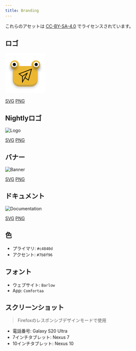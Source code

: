 ```yaml
---
title: Branding
---
```


これらのアセットは [CC-BY-SA-4.0](https://github.com/LinwoodDev/Butterfly/blob/develop/BRANDING_LICENSE) でライセンスされています。

## ロゴ

![Logo](/img/logo.svg)

[SVG](/img/logo.svg) [PNG](/img/logo.png)

## Nightlyロゴ

![Logo](/img/nightly.svg)

[SVG](/img/nightly.svg) [PNG](/img/nightly.png)

## バナー

![Banner](/img/banner.svg)

[SVG](/img/banner.svg) [PNG](/img/banner.png)

## ドキュメント

![Documentation](/img/docs.svg)

[SVG](/img/docs.svg) [PNG](/img/docs.png)

## 色

- プライマリ: `#c4840d`
- アクセント: `#7b8f96`

## フォント

- ウェブサイト: `Barlow`
- App: `Comfortaa`

## スクリーンショット

> Firefoxのレスポンシブデザインモードで使用

- 電話番号: Galaxy S20 Ultra
- 7インチタブレット: Nexus 7
- 10インチタブレット: Nexus 10

